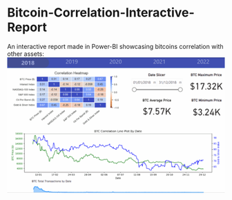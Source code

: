 # Bitcoin-Correlation-Interactive-Report
An interactive report made in Power-BI showcasing bitcoins correlation with other assets:
![](https://github.com/harrisasadb/Bitcoin-Correlation-Interactive-Report/blob/main/Animation.gif)
